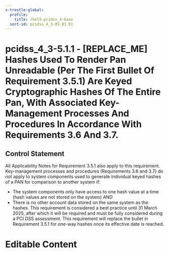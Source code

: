 ```yaml
---
x-trestle-global:
  profile:
    title: rhel9-pcidss_4-base
  sort-id: pcidss_4_3-05.01.01
---
```


# pcidss_4_3-5.1.1 - \[REPLACE_ME\] Hashes Used To Render Pan Unreadable (Per The First Bullet Of Requirement 3.5.1) Are Keyed Cryptographic Hashes Of The Entire Pan, With Associated Key-Management Processes And Procedures In Accordance With Requirements 3.6 And 3.7.

## Control Statement

All Applicability Notes for Requirement 3.5.1 also apply to this requirement.
Key-management processes and procedures (Requirements 3.6 and 3.7) do not apply to
system components used to generate individual keyed hashes of a PAN for comparison to
another system if:
- The system components only have access to one hash value at a time (hash values are
not stored on the system)
AND
- There is no other account data stored on the same system as the hashes.
This requirement is considered a best practice until 31 March 2025, after which it will
be required and must be fully considered during a PCI DSS assessment. This requirement
will replace the bullet in Requirement 3.5.1 for one-way hashes once its effective date
is reached.

# Editable Content

<!-- Make additions and edits below -->
<!-- The above represents the contents of the control as received by the profile, prior to additions. -->
<!-- If the profile makes additions to the control, they will appear below. -->
<!-- The above markdown may not be edited but you may edit the content below, and/or introduce new additions to be made by the profile. -->
<!-- If there is a yaml header at the top, parameter values may be edited. Use --set-parameters to incorporate the changes during assembly. -->
<!-- The content here will then replace what is in the profile for this control, after running profile-assemble. -->
<!-- The current profile has no added parts for this control, but you may add new ones here. -->
<!-- Each addition must have a heading either of the form ## Control my_addition_name -->
<!-- or ## Part a. (where the a. refers to one of the control statement labels.) -->
<!-- "## Control" parts are new parts added after the statement part. -->
<!-- "## Part" parts are new parts added into the top-level statement part with that label. -->
<!-- Subparts may be added with nested hash levels of the form ### My Subpart Name -->
<!-- underneath the parent ## Control or ## Part being added -->
<!-- See https://oscal-compass.github.io/compliance-trestle/tutorials/ssp_profile_catalog_authoring/ssp_profile_catalog_authoring for guidance. -->
